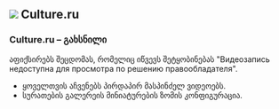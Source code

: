 ## ![](https://www.google.com/s2/favicons?sz=32&domain=culture.ru) Culture.ru

### Culture.ru – გახსნილი

აფიქსირებს შეცდომას, რომელიც იწვევს შეტყობინებას "Видеозапись недоступна для просмотра по решению правообладателя".

* ყოველთვის აჩვენებს პირდაპირ მასპინძელ ვიდეოებს.
* სურათების გალერეის მინიატურების ზომის კონფიგურაცია.
